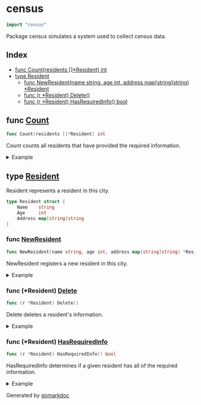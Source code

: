 <!-- Code generated by gomarkdoc. DO NOT EDIT -->

# census

```go
import "census"
```

Package census simulates a system used to collect census data.

## Index

- [func Count(residents []*Resident) int](<#func-count>)
- [type Resident](<#type-resident>)
  - [func NewResident(name string, age int, address map[string]string) *Resident](<#func-newresident>)
  - [func (r *Resident) Delete()](<#func-resident-delete>)
  - [func (r *Resident) HasRequiredInfo() bool](<#func-resident-hasrequiredinfo>)


## func [Count](<https://github.com/vpayno/exercism-workspace/blob/main/go/census/census.go#L47>)

```go
func Count(residents []*Resident) int
```

Count counts all residents that have provided the required information.

<details><summary>Example</summary>
<p>

```go
{
	name1 := "Matthew Sanabria"
	age1 := 29
	address1 := map[string]string{"street": "Main St."}

	resident1 := NewResident(name1, age1, address1)

	name2 := "Rob Pike"
	age2 := 0
	address2 := map[string]string{}

	resident2 := NewResident(name2, age2, address2)

	residents := []*Resident{resident1, resident2}

	fmt.Println(Count(residents))

}
```

#### Output

```
1
```

</p>
</details>

## type [Resident](<https://github.com/vpayno/exercism-workspace/blob/main/go/census/census.go#L5-L9>)

Resident represents a resident in this city.

```go
type Resident struct {
    Name    string
    Age     int
    Address map[string]string
}
```

### func [NewResident](<https://github.com/vpayno/exercism-workspace/blob/main/go/census/census.go#L12>)

```go
func NewResident(name string, age int, address map[string]string) *Resident
```

NewResident registers a new resident in this city.

<details><summary>Example</summary>
<p>

```go
{
	name := "Matthew Sanabria"
	age := 29
	address := map[string]string{"street": "Main St."}

	fmt.Println(NewResident(name, age, address))

}
```

#### Output

```
&{Matthew Sanabria 29 map[street:Main St.]}
```

</p>
</details>

### func \(\*Resident\) [Delete](<https://github.com/vpayno/exercism-workspace/blob/main/go/census/census.go#L40>)

```go
func (r *Resident) Delete()
```

Delete deletes a resident's information.

<details><summary>Example</summary>
<p>

```go
{
	name := "Matthew Sanabria"
	age := 29
	address := map[string]string{"street": "Main St."}

	resident := NewResident(name, age, address)

	fmt.Printf("%#v\n", resident)
	resident.Delete()
	fmt.Printf("%#v\n", resident)

}
```

#### Output

```
&census.Resident{Name:"Matthew Sanabria", Age:29, Address:map[string]string{"street":"Main St."}}
&census.Resident{Name:"", Age:0, Address:map[string]string(nil)}
```

</p>
</details>

### func \(\*Resident\) [HasRequiredInfo](<https://github.com/vpayno/exercism-workspace/blob/main/go/census/census.go#L23>)

```go
func (r *Resident) HasRequiredInfo() bool
```

HasRequiredInfo determines if a given resident has all of the required information.

<details><summary>Example</summary>
<p>

```go
{
	name := "Matthew Sanabria"
	age := 0
	address := make(map[string]string)

	resident := NewResident(name, age, address)

	fmt.Println(resident.HasRequiredInfo())

}
```

#### Output

```
false
```

</p>
</details>



Generated by [gomarkdoc](<https://github.com/princjef/gomarkdoc>)
